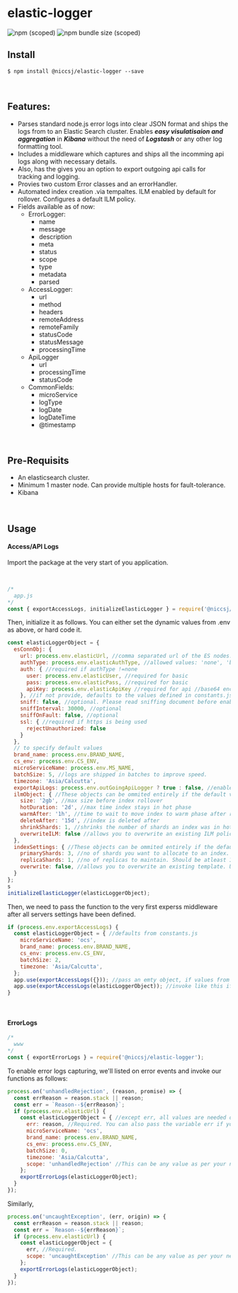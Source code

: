 # elastic-logger

![npm (scoped)](https://img.shields.io/npm/v/@niccsj/elastic-logger)
![npm bundle size (scoped)](https://img.shields.io/bundlephobia/min/@niccsj/elastic-logger)

## Install ##
```shell
$ npm install @niccsj/elastic-logger --save
```
<br>

## Features: ##
 * Parses standard node.js error logs into clear JSON format and ships the logs from to an Elastic Search cluster.
   Enables ***easy visulatisaion and aggregation*** in ***Kibana*** without the need of ***Logstash*** or any other log formatting tool.
 * Includes a middleware which captures and ships all the incomming api logs along with necessary details.
 * Also, has the gives you an option to export outgoing api calls for tracking and logging.
 * Provies two custom Error classes and an errorHandler.
 * Automated index creation .via tempaltes. ILM enabled by default for rollover. Configures a default ILM policy. <!-- details can be seen in constants.js -->
 * Fields available as of now:
   * ErrorLogger: 
      * name
      * message
      * description
      * meta
      * status
      * scope
      * type
      * metadata
      * parsed
   * AccessLogger:
      * url
      * method
      * headers
      * remoteAddress
      * remoteFamily
      * statusCode
      * statusMessage
      * processingTime
   * ApiLogger
      * url
      * processingTime
      * statusCode
   * CommonFields:
      * microService
      * logType 
      * logDate
      * logDateTime
      * @timestamp   

<br>

## Pre-Requisits ##
* An elasticsearch cluster. <!-- single node clusters are also allowed -->
* Minimum 1 master node. Can provide multiple hosts for fault-tolerance.
* Kibana <!-- if you need to visualize -->

<br>

## Usage ##
#### Access/API Logs ####
Import the package at the very start of you application. <!-- typically, app.js -->

<br>

```javascript
/* 
  app.js 
*/
const { exportAccessLogs, initializeElasticLogger } = require('@niccsj/elastic-logger');
```

Then, initialize it as follows.
You can either set the dynamic values from .env as above, or hard code it.

```javascript
const elasticLoggerObject = {
  esConnObj: {
    url: process.env.elasticUrl, //comma separated url of the ES nodes. Ex: elasticUrl='https://0.0.0.0:9200,https://0.0.0.0:9200'
    authType: process.env.elasticAuthType, //allowed values: 'none', 'basic', 'api'
    auth: { //required if authType !=none
      user: process.env.elasticUser, //required for basic
      pass: process.env.elasticPass, //required for basic
      apiKey: process.env.elasticApiKey //required for api //base64 encoded Id:apiKey from elasticsearch
    }, //if not provide, defaults to the values defined in constants.js
    sniff: false, //optional. Please read sniffing document before enabeling this option.
    sniffInterval: 30000, //optional
    sniffOnFault: false, //optional
    ssl: { //required if https is being used
      rejectUnauthorized: false
    }
  },
  // to specify default values
  brand_name: process.env.BRAND_NAME,
  cs_env: process.env.CS_ENV,
  microServiceName: process.env.MS_NAME,
  batchSize: 5, //logs are shipped in batches to improve speed.
  timezone: 'Asia/Calcutta',
  exportApiLogs: process.env.outGoingApiLogger ? true : false, //enables or disables the ability to ship outbout api logs to es. Defaults to true
  ilmObject: { //These objects can be ommited entirely if the default values from constants.js matches your need
    size: '2gb', //max size before index rollover 
    hotDuration: '2d', //max time index stays in hot phase
    warmAfter: '1h', //time to wait to move index to warm phase after rollover
    deleteAfter: '15d', //index is deleted after
    shrinkShards: 1, //shrinks the number of shards an index was in hot phase
    overwriteILM: false //allows you to overwrite an existing ILM policy
  },
  indexSettings: { //These objects can be ommited entirely if the default values from constants.js matches your need
    primaryShards: 3, //no of shards you want to allocate to an index. Can be more that nodes available.
    replicaShards: 1, //no of replicas to maintain. Should be atleast 1 to avoid data loss
    overwrite: false, //allows you to overwrite an existing template. Use with care
  }
};
s
initializeElasticLogger(elasticLoggerObject);
```

Then, we need to pass the function to the very first experss middleware after all servers settings have been defined.

```javascript
if (process.env.exportAccessLogs) {
  const elasticLoggerObject = { //defaults from constants.js
    microServiceName: 'ocs',
    brand_name: process.env.BRAND_NAME,
    cs_env: process.env.CS_ENV,
    batchSize: 2,
    timezone: 'Asia/Calcutta',
  };
  app.use(exportAccessLogs({})); //pass an emty object, if values from constants.js matches your need.
  app.use(exportAccessLogs(elasticLoggerObject)); //invoke like this if you feel the need to override some settings like batchSize etc.
}
```

<br>

#### ErrorLogs ####

```javascript
/* 
  www
*/
const { exportErrorLogs } = require('@niccsj/elastic-logger');
```  

To enable error logs capturing, we'll listed on error events and invoke our functions as follows:

```javascript
process.on('unhandledRejection', (reason, promise) => {
  const errReason = reason.stack || reason;
  const err = `Reason--${errReason}`;
  if (process.env.elasticUrl) {
    const elasticLoggerObject = { //except err, all values are needed only if you plan to overwrite the values set during initilization.
      err: reason, //Required. You can also pass the variable err if you want less verbose error output.
      microServiceName: 'ocs',
      brand_name: process.env.BRAND_NAME,
      cs_env: process.env.CS_ENV,
      batchSize: 0,
      timezone: 'Asia/Calcutta',
      scope: 'unhandledRejection' //This can be any value as per your need.
    };
    exportErrorLogs(elasticLoggerObject);
  }
});
```

Similarly, 

```javascript
process.on('uncaughtException', (err, origin) => {
  const errReason = reason.stack || reason;
  const err = `Reason--${errReason}`;
  if (process.env.elasticUrl) {
    const elasticLoggerObject = { 
      err, //Required.
      scope: 'uncaughtException' //This can be any value as per your need. //can be omitted
    };
    exportErrorLogs(elasticLoggerObject);
  }
});
```